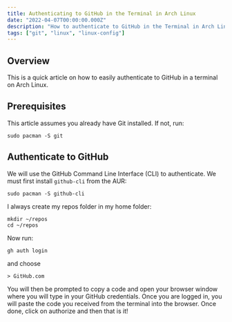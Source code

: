 ```yaml
---
title: Authenticating to GitHub in the Terminal in Arch Linux
date: "2022-04-07T00:00:00.000Z"
description: "How to authenticate to GitHub in the Terminal in Arch Linux so you can make changes to your private repos!"
tags: ["git", "linux", "linux-config"]
---
```


## Overview

This is a quick article on how to easily authenticate  to GitHub in a terminal on Arch Linux.

## Prerequisites

This article assumes you already have Git installed. If not, run:

```
sudo pacman -S git
```

## Authenticate to GitHub

We will use the GitHub Command Line Interface (CLI) to authenticate. We must first install `github-cli` from the AUR:

```
sudo pacman -S github-cli
```

I always create my repos folder in my home folder:

```
mkdir ~/repos
cd ~/repos
```

Now run:

```
gh auth login
```

and choose

```
> GitHub.com
```

You will then be prompted to copy a code and open your browser window where you will type in your GitHub credentials. Once you are logged in, you will paste the code you received from the terminal into the browser. Once done, click on authorize and then that is it!
